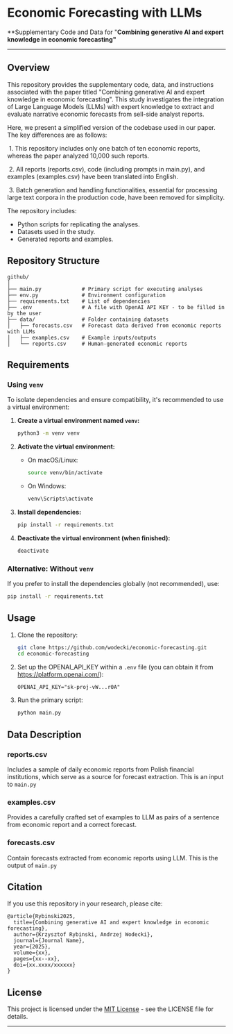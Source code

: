# Economic Forecasting with LLMs

**Supplementary Code and Data for "**Combining generative AI and expert knowledge in economic forecasting"**

---

## Overview

This repository provides the supplementary code, data, and instructions associated with the paper titled "Combining generative AI and expert knowledge in economic forecasting". This study investigates the integration of Large Language Models (LLMs) with expert knowledge to extract and evaluate narrative economic forecasts from sell-side analyst reports.

Here, we present a simplified version of the codebase used in our paper. The key differences are as follows:

​	1.	This repository includes only one batch of ten economic reports, whereas the paper analyzed 10,000 such reports.

​	2.	All reports (reports.csv), code (including prompts in main.py), and examples (examples.csv) have been translated into English.

​	3.	Batch generation and handling functionalities, essential for processing large text corpora in the production code, have been removed for simplicity.



The repository includes:

- Python scripts for replicating the analyses.
- Datasets used in the study.
- Generated reports and examples.

## Repository Structure

```
github/
│
├── main.py             # Primary script for executing analyses
├── env.py              # Environment configuration
├── requirements.txt    # List of dependencies
├── .env                # A file with OpenAI API KEY - to be filled in by the user
├── data/               # Folder containing datasets
│   ├── forecasts.csv   # Forecast data derived from economic reports with LLMs
│   ├── examples.csv    # Example inputs/outputs
│   └── reports.csv     # Human-generated economic reports
```

## Requirements

### Using `venv`

To isolate dependencies and ensure compatibility, it's recommended to use a virtual environment:

1. **Create a virtual environment named `venv`:**
   ```bash
   python3 -m venv venv
   ```

2. **Activate the virtual environment:**
   - On macOS/Linux:
     ```bash
     source venv/bin/activate
     ```
   - On Windows:
     ```bash
     venv\Scripts\activate
     ```

3. **Install dependencies:**
   ```bash
   pip install -r requirements.txt
   ```

4. **Deactivate the virtual environment (when finished):**
   ```bash
   deactivate
   ```

### Alternative: Without `venv`

If you prefer to install the dependencies globally (not recommended), use:
```bash
pip install -r requirements.txt
```

## Usage

1. Clone the repository:
   ```bash
   git clone https://github.com/wodecki/economic-forecasting.git
   cd economic-forecasting
   ```

2. Set up the OPENAI_API_KEY within a `.env` file (you can obtain it from https://platform.openai.com/):
   ```
   OPENAI_API_KEY="sk-proj-vW...r0A"
   ```

3. Run the primary script:
   ```bash
   python main.py
   ```

## Data Description

### reports.csv

Includes a sample of daily economic reports from Polish financial institutions, which serve as a source for forecast extraction. This is an input to `main.py`

### examples.csv

Provides a carefully crafted set of examples to LLM as pairs of a sentence from economic report and a correct forecast. 

### forecasts.csv

Contain forecasts extracted from economic reports using LLM. This is the output of `main.py`



## Citation

If you use this repository in your research, please cite:
```
@article{Rybinski2025,
  title={Combining generative AI and expert knowledge in economic forecasting},
  author={Krzysztof Rybinski, Andrzej Wodecki},
  journal={Journal Name},
  year={2025},
  volume={xx},
  pages={xx--xx},
  doi={xx.xxxx/xxxxxx}
}
```

## License

This project is licensed under the [MIT License](https://opensource.org/licenses/MIT) - see the LICENSE file for details.

---
